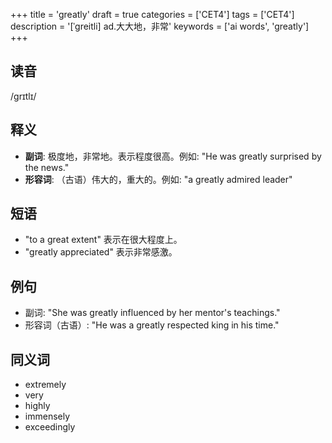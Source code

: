 +++
title = 'greatly'
draft = true
categories = ['CET4']
tags = ['CET4']
description = '[ˈgreitli] ad.大大地，非常'
keywords = ['ai words', 'greatly']
+++

## 读音
/grɪtlɪ/

## 释义
- **副词**: 极度地，非常地。表示程度很高。例如: "He was greatly surprised by the news."
- **形容词**: （古语）伟大的，重大的。例如: "a greatly admired leader"

## 短语
- "to a great extent" 表示在很大程度上。
- "greatly appreciated" 表示非常感激。

## 例句
- 副词: "She was greatly influenced by her mentor's teachings."
- 形容词（古语）: "He was a greatly respected king in his time."

## 同义词
- extremely
- very
- highly
- immensely
- exceedingly
